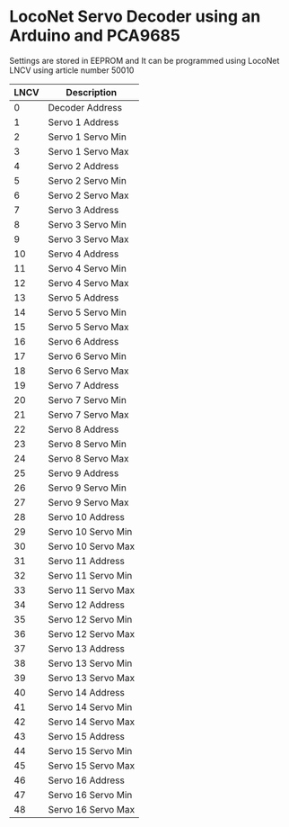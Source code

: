 # LocoNet Servo Decoder using an Arduino and PCA9685

Settings are stored in EEPROM and It can be programmed using LocoNet LNCV using article number 50010

| LNCV |	Description |
| ---- | ------------- |
|0|	Decoder Address
|1|	Servo	1	Address
|2|	Servo	1	Servo Min
|3|	Servo	1	Servo Max
|4|	Servo	2	Address
|5|	Servo	2	Servo Min
|6|	Servo	2	Servo Max
|7|	Servo	3	Address
|8|	Servo	3	Servo Min
|9|	Servo	3	Servo Max
|10|	Servo	4	Address
|11|	Servo	4	Servo Min
|12|	Servo	4	Servo Max
|13|	Servo	5	Address
|14|	Servo	5	Servo Min
|15|	Servo	5	Servo Max
|16|	Servo	6	Address
|17|	Servo	6	Servo Min
|18|	Servo	6	Servo Max
|19|	Servo	7	Address
|20|	Servo	7	Servo Min
|21|	Servo	7	Servo Max
|22|	Servo	8	Address
|23|	Servo	8	Servo Min
|24|	Servo	8	Servo Max
|25|	Servo	9	Address
|26|	Servo	9	Servo Min
|27|	Servo	9	Servo Max
|28|	Servo	10	Address
|29|	Servo	10	Servo Min
|30|	Servo	10	Servo Max
|31|	Servo	11	Address
|32|	Servo	11	Servo Min
|33|	Servo	11	Servo Max
|34|	Servo	12	Address
|35|	Servo	12	Servo Min
|36|	Servo	12	Servo Max
|37|	Servo	13	Address
|38|	Servo	13	Servo Min
|39|	Servo	13	Servo Max
|40|	Servo	14	Address
|41|	Servo	14	Servo Min
|42|	Servo	14	Servo Max
|43|	Servo	15	Address
|44|	Servo	15	Servo Min
|45|	Servo	15	Servo Max
|46|	Servo	16	Address
|47|	Servo	16	Servo Min
|48|	Servo	16	Servo Max
